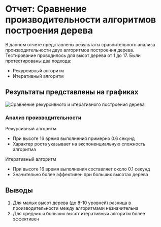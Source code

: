 # Отчет: Сравнение производительности алгоритмов построения дерева
В данном отчете представлены результаты сравнительного анализа производительности двух алгоритмов построения дерева. Тестирование проводилось для высот дерева от 1 до 17.
Были протестированы два подхода:
- Рекурсивный алгоритм
- Итеративный алгоритм


## Результаты представлены на графиках
![Сравнение рекурсивного и итеративного построения дерева](generation_tree_graph.png)


### Анализ производительности
Рекурсивный алгоритм
- При высоте 16 время выполнения примерно 0.6 секунд
- Характер роста указывает на экспоненциальную сложность алгоритма

Итеративный алгоритм
- При высоте 16 время выполнения составляет около 0.1 секунд
- Значительно более эффективен при больших высотах дерева


## Выводы
1. Для малых высот дерева (до 8-10 уровней) разница в производительности между алгоритмами незначительна
2. Для средних и больших высот итеративный алгоритм более эффективен
